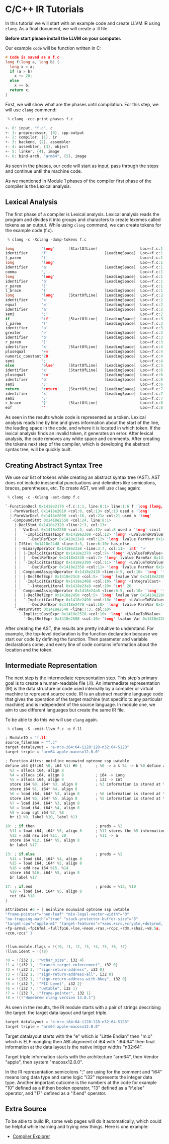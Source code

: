 # C/C++ IR Tutorials

In this tutorial we will start with an example code and create LLVM IR using `clang`. As a final document, we will create a .ll file.

**Before start please install the LLVM on your computer.**

Our example `code` will be function written in C:

``` C
# Code is saved as a f.c
long f(long a, long b) {
  long x = a;
  if (a > b)
    x += 20;
  else
    x += b;
  return x;
}
```

First, we will show what are the phases until compilation. For this step, we will use `clang` commend:

``` c
 % clang -ccc-print-phases f.c

+- 0: input, "f.c", c
+- 1: preprocessor, {0}, cpp-output
+- 2: compiler, {1}, ir
+- 3: backend, {2}, assembler
+- 4: assembler, {3}, object
+- 5: linker, {4}, image
+- 6: bind-arch, "arm64", {5}, image
```

As seen in the phases, our code will start as input, pass through the steps and continue until the machine code.

As we mentioned in Module 1 phases of the compiler first phase of the compiler is the Lexical analysis.

## Lexical Analysis

The first phase of a compiler is Lexical analysis. Lexical analysis reads the program and divides it into groups and characters to create lexemes called tokens as an output. While using `clang` commend, we can create tokens for the example code (f.c).

``` c
 % clang -c -Xclang -dump-tokens f.c

long            'long'      [StartOfLine]                   Loc=<f.c:1:1>
identifier      'f'                         [LeadingSpace]  Loc=<f.c:1:6>
l_paren         '('                                         Loc=<f.c:1:7>
long            'long'                                      Loc=<f.c:1:8>
identifier      'a'                         [LeadingSpace]  Loc=<f.c:1:13>
comma           ','                                         Loc=<f.c:1:14>
long            'long'                      [LeadingSpace]  Loc=<f.c:1:16>
identifier      'b'                         [LeadingSpace]  Loc=<f.c:1:21>
r_paren         ')'                                         Loc=<f.c:1:22>
l_brace         '{'                         [LeadingSpace]  Loc=<f.c:1:24>
long            'long'      [StartOfLine]   [LeadingSpace]  Loc=<f.c:2:3>
identifier      'x'                         [LeadingSpace]  Loc=<f.c:2:8>
equal           '='                         [LeadingSpace]  Loc=<f.c:2:10>
identifier      'a'                         [LeadingSpace]  Loc=<f.c:2:12>
semi            ';'                                         Loc=<f.c:2:13>
if              'if'        [StartOfLine]   [LeadingSpace]  Loc=<f.c:3:3>
l_paren         '('                         [LeadingSpace]  Loc=<f.c:3:6>
identifier      'a'                                         Loc=<f.c:3:7>
greater         '>'                         [LeadingSpace]  Loc=<f.c:3:9>
identifier      'b'                         [LeadingSpace]  Loc=<f.c:3:11>
r_paren         ')'                                         Loc=<f.c:3:12>
identifier      'x'         [StartOfLine]   [LeadingSpace]  Loc=<f.c:4:5>
plusequal       '+='                        [LeadingSpace]  Loc=<f.c:4:7>
numeric_constant'20'                        [LeadingSpace]  Loc=<f.c:4:10>
semi            ';'                                         Loc=<f.c:4:12>
else            'else'      [StartOfLine]   [LeadingSpace]  Loc=<f.c:5:3>
identifier      'x'         [StartOfLine]   [LeadingSpace]  Loc=<f.c:6:5>
plusequal       '+='                        [LeadingSpace]  Loc=<f.c:6:7>
identifier      'b'                         [LeadingSpace]  Loc=<f.c:6:10>
semi            ';'                                         Loc=<f.c:6:11>
return          'return'    [StartOfLine]   [LeadingSpace]  Loc=<f.c:7:3>
identifier      'x'                         [LeadingSpace]  Loc=<f.c:7:10>
semi            ';'                                         Loc=<f.c:7:11>
r_brace         '}'         [StartOfLine]                   Loc=<f.c:8:1>
eof             ''                                          Loc=<f.c:8:2>
```

As seen in the results whole code is represented as a token. Lexical analysis reads line by line and gives information about the start of the line, the leading space in the code, and where it is located in which token. If the lexical analysis finds an invalid token, it generates an error. After lexical analysis, the code removes any white space and comments. After creating the tokens next step of the compiler, which is developing the abstract syntax tree, will be quickly built.

## Creating Abstract Syntax Tree

We use our list of tokens while creating an abstract syntax tree (AST). AST does not include inessential punctuations and delimiters like semicolons, braces, parentheses, etc. To create AST, we will use `clang` again:

``` c
 % clang -c -Xclang -ast-dump f.c

`-FunctionDecl 0x1418e2170 <f.c:1:1, line:8:1> line:1:6 f 'long (long, long)'
  |-ParmVarDecl 0x1418e2010 <col:8, col:13> col:13 used a 'long'
  |-ParmVarDecl 0x1418e2090 <col:16, col:21> col:21 used b 'long'
  `-CompoundStmt 0x1418e2550 <col:24, line:8:1>
    |-DeclStmt 0x1418e2320 <line:2:3, col:13>
    | `-VarDecl 0x1418e2280 <col:3, col:12> col:8 used x 'long' cinit
    |   `-ImplicitCastExpr 0x1418e2308 <col:12> 'long' <LValueToRValue>
    |     `-DeclRefExpr 0x1418e22e8 <col:12> 'long' lvalue ParmVar 0x1418e2010 'a' 'long'
    |-IfStmt 0x1418e24d8 <line:3:3, line:6:10> has_else
    | |-BinaryOperator 0x1418e23a8 <line:3:7, col:11> 'int' '>'
    | | |-ImplicitCastExpr 0x1418e2378 <col:7> 'long' <LValueToRValue>
    | | | `-DeclRefExpr 0x1418e2338 <col:7> 'long' lvalue ParmVar 0x1418e2010 'a' 'long'
    | | `-ImplicitCastExpr 0x1418e2390 <col:11> 'long' <LValueToRValue>
    | |   `-DeclRefExpr 0x1418e2358 <col:11> 'long' lvalue ParmVar 0x1418e2090 'b' 'long'
    | |-CompoundAssignOperator 0x1418e2420 <line:4:5, col:10> 'long' '+=' ComputeLHSTy='long' ComputeResultTy='long'
    | | |-DeclRefExpr 0x1418e23c8 <col:5> 'long' lvalue Var 0x1418e2280 'x' 'long'
    | | `-ImplicitCastExpr 0x1418e2408 <col:10> 'long' <IntegralCast>
    | |   `-IntegerLiteral 0x1418e23e8 <col:10> 'int' 20
    | `-CompoundAssignOperator 0x1418e24a8 <line:6:5, col:10> 'long' '+=' ComputeLHSTy='long' ComputeResultTy='long'
    |   |-DeclRefExpr 0x1418e2450 <col:5> 'long' lvalue Var 0x1418e2280 'x' 'long'
    |   `-ImplicitCastExpr 0x1418e2490 <col:10> 'long' <LValueToRValue>
    |     `-DeclRefExpr 0x1418e2470 <col:10> 'long' lvalue ParmVar 0x1418e2090 'b' 'long'
    `-ReturnStmt 0x1418e2540 <line:7:3, col:10>
      `-ImplicitCastExpr 0x1418e2528 <col:10> 'long' <LValueToRValue>
        `-DeclRefExpr 0x1418e2508 <col:10> 'long' lvalue Var 0x1418e2280 'x' 'long'
```

After creating the AST, the results are pretty intuitive to understand. For example, the top-level declaration is the function declaration because we start our code by defining the function. Then parameter and variable declarations come, and every line of code contains information about the location and the token.

## Intermediate Representation

The next step is the intermediate representation step. This step's primary goal is to create a human-readable file (.ll). An intermediate representation (IR) is the data structure or code used internally by a compiler or virtual machine to represent source code. IR is an abstract machine language code that gives the operation of the target machine (not specific to any particular machine) and is independent of the source language. In module one, we aim to use different languages but create the same IR file.

To be able to do this we will use `clang` again.

``` C
 % clang -S -emit-llvm f.c -o f.ll

; ModuleID = 'f.ll'
source_filename = "f.c"
target datalayout = "e-m:o-i64:64-i128:128-n32:64-S128"
target triple = "arm64-apple-macosx12.0.0"

; Function Attrs: noinline nounwind optnone ssp uwtable
define i64 @f(i64 %0, i64 %1) #0 {      ; %0 -> a & %1 -> b %0 define as an "a" value
  %3 = alloca i64, align 8
  %4 = alloca i64, align 8              ; i64 -> Long
  %5 = alloca i64, align 8              ; i32 -> Int
  store i64 %0, i64* %3, align 8        ; %3 information is stored at %0
  store i64 %1, i64* %4, align 8
  %6 = load i64, i64* %3, align 8       ; %6 information is stored at %3
  store i64 %6, i64* %5, align 8        ; %5 information is stored at %6
  %7 = load i64, i64* %3, align 8
  %8 = load i64, i64* %4, align 8
  %9 = icmp sgt i64 %7, %8
  br i1 %9, label %10, label %13

10: ; if.then                           ; preds = %2
  %11 = load i64, i64* %5, align 8      ; %11 stores the %5 information
  %12 = add nsw i64 %11, 20             ; %11 -> a 
  store i64 %12, i64* %5, align 8
  br label %17

13: ; if.else                           ; preds = %2
  %14 = load i64, i64* %4, align 8
  %15 = load i64, i64* %5, align 8
  %16 = add nsw i64 %15, %14
  store i64 %16, i64* %5, align 8
  br label %17

17: ; if.end                            ; preds = %13, %10
  %18 = load i64, i64* %5, align 8
  ret i64 %18
}

attributes #0 = { noinline nounwind optnone ssp uwtable 
"frame-pointer"="non-leaf" "min-legal-vector-width"="0" 
"no-trapping-math"="true" "stack-protector-buffer-size"="8" 
"target-cpu"="apple-m1" "target-features"="+aes,+crc,+crypto,+dotprod,
+fp-armv8,+fp16fml,+fullfp16,+lse,+neon,+ras,+rcpc,+rdm,+sha2,+v8.5a,
+zcm,+zcz" }


!llvm.module.flags = !{!0, !1, !2, !3, !4, !5, !6, !7}
!llvm.ident = !{!8}

!0 = !{i32 1, !"wchar_size", i32 4}
!1 = !{i32 1, !"branch-target-enforcement", i32 0}
!2 = !{i32 1, !"sign-return-address", i32 0}
!3 = !{i32 1, !"sign-return-address-all", i32 0}
!4 = !{i32 1, !"sign-return-address-with-bkey", i32 0}
!5 = !{i32 7, !"PIC Level", i32 2}
!6 = !{i32 7, !"uwtable", i32 1}
!7 = !{i32 7, !"frame-pointer", i32 1}
!8 = !{!"Homebrew clang version 13.0.1"}
```

As seen in the results, the IR module starts with a pair of strings describing the target: the target data layout and target triple.

```C
target datalayout = "e-m:o-i64:64-i128:128-n32:64-S128"
target triple = "arm64-apple-macosx12.0.0"
```

Target datalayout starts with the "e" which is "Little Endian" then "m:o" which is ELF mangling then ABI alignment of i64 with "i64:64" then final information at the data layout is the native intiger widths "n32:64".

Target triple information starts with the architecture "arm64", then Vendor "apple", then system "macosx12.0.0".

In the IR representation semicolons ";" are using for the comment and "i64" means long data type and same logic "i32" represents the integer data type. Another important outcome is the numbers at the code for example "10" defined as a if.then boolen operator, "13" defined as a "if.else" operator, and "17" defined as a "if.end" operator.

## Extra Source

To be able to build IR, some web pages will do it automatically, which could be helpful while learning and trying new things. Here is one example:

+ [Compiler Explorer](https://godbolt.org/)
